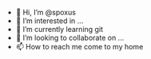 - 👋 Hi, I’m @spoxus
- 👀 I’m interested in ...
- 🌱 I’m currently learning git
- 💞️ I’m looking to collaborate on ...
- 📫 How to reach me come to my home

<!---
Spoxus/Spoxus is a ✨ special ✨ repository because its `README.md` (this file) appears on your GitHub profile.
You can click the Preview link to take a look at your changes.
--->
